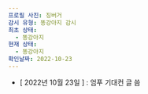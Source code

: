 ```yaml
---
프로필 사진: 징버거
감시 유형: 똥강아지 감시
최초 상태:
  - 똥강아지
현재 상태:
  - 똥강아지
확인날짜: 2022-10-23
---
```

- [ 2022년 10월 23일 ] : 엄푸 기대컨 글 씀